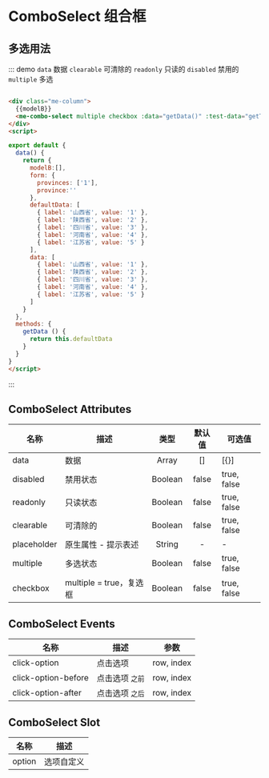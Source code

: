
# ComboSelect 组合框


<!-- ## 基础用法
::: demo `data` 数据 `clearable` 可清除的 `readonly` 只读的 `disabled` 禁用的
```html

<div class="me-column">
  <me-combo-select :data="data" readonly v-model="modelA"> </me-combo-select>
</div>
<script>

export default {
  data() {
    return {
      modelA: 2,
      form: {
        provinces: ['1'],
        province:''
      },
      data: [
        { label: '山西省', value: '1' },
        { label: '陕西省', value: '2' },
        { label: '四川省', value: '3' },
        { label: '河南省', value: '4' },
        { label: '江苏省', value: '5' }
      ]
    }
  }
}
</script>
```
::: -->

## 多选用法
::: demo `data` 数据 `clearable` 可清除的 `readonly` 只读的 `disabled` 禁用的  `multiple` 多选
```html

<div class="me-column">
  {{modelB}}
  <me-combo-select multiple checkbox :data="getData()" :test-data="getTestData()" v-model="modelB"> </me-combo-select>
</div>
<script>

export default {
  data() {
    return {
      modelB:[],
      form: {
        provinces: ['1'],
        province:''
      },
      defaultData: [
        { label: '山西省', value: '1' },
        { label: '陕西省', value: '2' },
        { label: '四川省', value: '3' },
        { label: '河南省', value: '4' },
        { label: '江苏省', value: '5' }
      ],
      data: [
        { label: '山西省', value: '1' },
        { label: '陕西省', value: '2' },
        { label: '四川省', value: '3' },
        { label: '河南省', value: '4' },
        { label: '江苏省', value: '5' }
      ]
    }
  },
  methods: {
    getData () {
      return this.defaultData
    }
  }
}
</script>
```
:::


## ComboSelect Attributes
| 名称        | 描述                    |  类型   | 默认值 | 可选值      |
| ----------- | ----------------------- | :-----: | :----: | ----------- |
| data        | 数据                    |  Array  |   []   | [{}]        |
| disabled    | 禁用状态                | Boolean | false  | true, false |
| readonly    | 只读状态                | Boolean | false  | true, false |
| clearable   | 可清除的                | Boolean | false  | true, false |
| placeholder | 原生属性 - 提示表述     | String  |   -    | -           |
| multiple    | 多选状态                | Boolean | false  | true, false |
| checkbox    | multiple = true，复选框 | Boolean | false  | true, false |

## ComboSelect Events
| 名称                | 描述            |    参数    |
| ------------------- | --------------- | :--------: |
| click-option        | 点击选项        | row, index |
| click-option-before | 点击选项 `之前` | row, index |
| click-option-after  | 点击选项 `之后` | row, index |

## ComboSelect Slot
| 名称   | 描述       |
| ------ | ---------- |
| option | 选项自定义 |